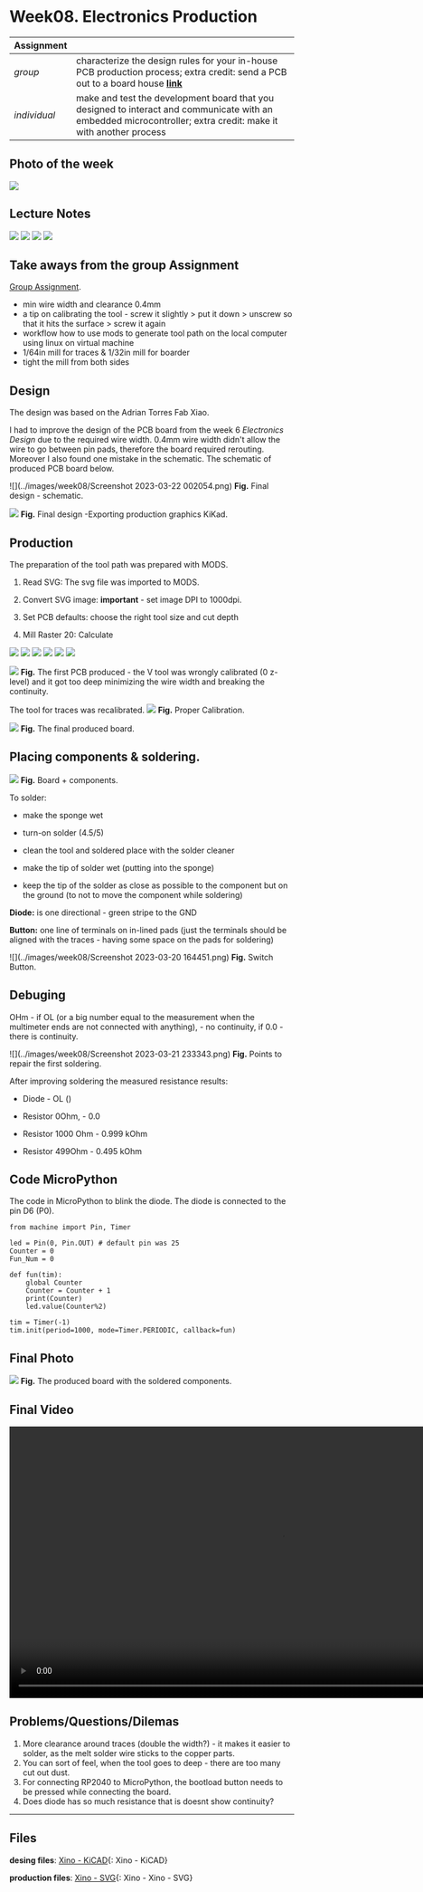 # **Week08.** Electronics Production


|Assignment    |                          |
| ----------- | ------------------------------------ |
| *group*       | characterize the design rules for your in-house PCB production process; extra credit: send a PCB out to a board house [**link**](https://fabacademy.org/2023/labs/ciudadmexico/group%20assignments/electronics-production/)|
| *individual*      |  make and test the development board that you designed to interact and communicate with an embedded microcontroller; extra credit: make it with another process|


## Photo of the week

![](../images/week08/photo-of-the-week8.png)


## Lecture Notes

![](../images/week08/week71.png)
![](../images/week08/week712.png)
![](../images/week08/week713.png)
![](../images/week08/week714.png)

## Take aways from the group Assignment
[Group Assignment](https://fabacademy.org/2023/labs/ciudadmexico/group%20assignments/electronics-production/).

 - min wire width and clearance 0.4mm
 - a tip on calibrating the tool - screw it slightly > put it down > unscrew so that it hits the surface > screw it again
 - workflow how to use mods to generate tool path on the local computer using linux on virtual machine
 - 1/64in mill for traces & 1/32in mill for boarder
 - tight the mill from both sides


## Design
The design was based on the Adrian Torres Fab Xiao.

I had to improve the design of the PCB board from the week 6 *Electronics Design* due to the required wire width. 0.4mm wire width didn't allow the wire to go between pin pads, therefore the board required rerouting. Moreover I also found one mistake in the schematic. The schematic of produced PCB board below.

![](../images/week08/Screenshot 2023-03-22 002054.png)
**Fig.** Final design - schematic.

![](../images/week08/week75.png)
**Fig.** Final design -Exporting production graphics KiKad.



## Production
The preparation of the tool path was prepared with MODS.

1. Read SVG: The svg file was imported to MODS.

2. Convert SVG image: **important** - set image DPI to 1000dpi.

3. Set PCB defaults: choose the right tool size and cut depth

4. Mill Raster 20: Calculate

![](../images/week08/IMG_5322.jpg)
![](../images/week08/IMG_5324.jpg)
![](../images/week08/IMG_5325.jpg)
![](../images/week08/IMG_5326.jpg)
![](../images/week08/IMG_5327.jpg)
![](../images/week08/IMG_5331.jpg)

![](../images/week08/IMG_5341.jpg)
**Fig.** The first PCB produced - the V tool was wrongly calibrated  (0 z-level) and it got too deep minimizing the wire width and breaking the continuity.

The tool for traces was recalibrated.
![](../images/week08/IMG_5344.jpg)
**Fig.** Proper Calibration.

![](../images/week08/IMG_5351.jpg)
**Fig.** The final produced board.

## Placing components & soldering.

![](../images/week08/IMG_5353.jpg)
**Fig.** Board + components.

To solder:

  - make the sponge wet

  - turn-on solder (4.5/5)

  - clean the tool and soldered place with the solder cleaner

  - make the tip of solder wet (putting into the sponge)

  - keep the tip of the solder as close as possible to the component  but on the ground (to not to move the component while soldering)

**Diode:** is one directional - green stripe to the GND

**Button:** one line of terminals on in-lined pads (just the terminals should be aligned with the traces - having some space on the pads for soldering)

![](../images/week08/Screenshot 2023-03-20 164451.png)
**Fig.** Switch Button.



## Debuging

OHm - if OL (or a big number equal to the measurement when the multimeter ends are not connected with anything), - no continuity, if 0.0 -  there is continuity.

![](../images/week08/Screenshot 2023-03-21 233343.png)
**Fig.** Points to repair the first soldering.

After improving soldering the measured resistance results:

- Diode - OL ()

- Resistor 0Ohm, - 0.0

- Resistor 1000 Ohm - 0.999 kOhm

- Resistor 499Ohm - 0.495 kOhm




## Code MicroPython

The code in MicroPython to blink the diode. The diode is connected to the pin D6 (P0).
```
from machine import Pin, Timer

led = Pin(0, Pin.OUT) # default pin was 25
Counter = 0
Fun_Num = 0

def fun(tim):
    global Counter
    Counter = Counter + 1
    print(Counter)
    led.value(Counter%2)

tim = Timer(-1)
tim.init(period=1000, mode=Timer.PERIODIC, callback=fun)

```



## Final Photo
![](../images/week08/IMG_5500.jpg)
**Fig.** The produced board with the soldered components.


## Final Video
<video width="960"  controls>
  <source src="../../images/week08/WhatsAppVideo 2023-03-21.mp4" type="video/mp4">
</video>


## Problems/Questions/Dilemas
1. More clearance around traces (double the width?) - it makes it easier to solder, as the melt solder wire sticks to the copper parts.
2. You can sort of feel, when the tool goes to deep - there are too many cut out dust.
3. For connecting RP2040 to MicroPython, the bootload button needs to be pressed while connecting the board.
4. Does diode has so much resistance that is doesnt show continuity?

__________________________________________
## Files
**desing files**: [Xino - KiCAD](../files/week08/xxinoc-kicad.zip){: Xino - KiCAD}

**production files**: [Xino - SVG](../files/week08/xxinoc-production.zip){: Xino - Xino - SVG}

